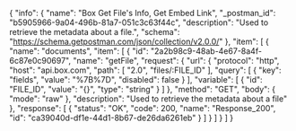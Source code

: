 {
  "info": {
    "name": "Box Get File's Info, Get Embed Link",
    "_postman_id": "b5905966-9a04-496b-81a7-051c3c63f44c",
    "description": "Used to retrieve the metadata about a file.",
    "schema": "https://schema.getpostman.com/json/collection/v2.0.0/"
  },
  "item": [
    {
      "name": "documents",
      "item": [
        {
          "id": "2a2b98c9-48ab-4e67-8a4f-6c87e0c90697",
          "name": "getFile",
          "request": {
            "url": {
              "protocol": "http",
              "host": "api.box.com",
              "path": [
                "2.0",
                "files/:FILE_ID"
              ],
              "query": [
                {
                  "key": "fields",
                  "value": "%7B%7D",
                  "disabled": false
                }
              ],
              "variable": [
                {
                  "id": "FILE_ID",
                  "value": "{}",
                  "type": "string"
                }
              ]
            },
            "method": "GET",
            "body": {
              "mode": "raw"
            },
            "description": "Used to retrieve the metadata about a file"
          },
          "response": [
            {
              "status": "OK",
              "code": 200,
              "name": "Response_200",
              "id": "ca39040d-df1e-44d1-8b67-de26da6261eb"
            }
          ]
        }
      ]
    }
  ]
}